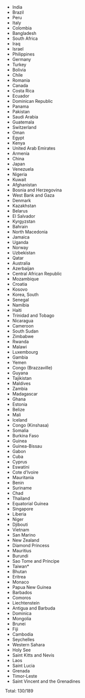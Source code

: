 * India
* Brazil
* Peru
* Italy
* Colombia
* Bangladesh
* South Africa
* Iraq
* Israel
* Philippines
* Germany
* Turkey
* Bolivia
* Chile
* Romania
* Canada
* Costa Rica
* Ecuador
* Dominican Republic
* Panama
* Pakistan
* Saudi Arabia
* Guatemala
* Switzerland
* Oman
* Egypt
* Kenya
* United Arab Emirates
* Armenia
* China
* Japan
* Venezuela
* Nigeria
* Kuwait
* Afghanistan
* Bosnia and Herzegovina
* West Bank and Gaza
* Denmark
* Kazakhstan
* Belarus
* El Salvador
* Kyrgyzstan
* Bahrain
* North Macedonia
* Jamaica
* Uganda
* Norway
* Uzbekistan
* Qatar
* Australia
* Azerbaijan
* Central African Republic
* Mozambique
* Croatia
* Kosovo
* Korea, South
* Senegal
* Namibia
* Haiti
* Trinidad and Tobago
* Nicaragua
* Cameroon
* South Sudan
* Zimbabwe
* Rwanda
* Malawi
* Luxembourg
* Gambia
* Yemen
* Congo (Brazzaville)
* Guyana
* Tajikistan
* Maldives
* Zambia
* Madagascar
* Ghana
* Estonia
* Belize
* Mali
* Iceland
* Congo (Kinshasa)
* Somalia
* Burkina Faso
* Guinea
* Guinea-Bissau
* Gabon
* Cuba
* Cyprus
* Eswatini
* Cote d'Ivoire
* Mauritania
* Benin
* Suriname
* Chad
* Thailand
* Equatorial Guinea
* Singapore
* Liberia
* Niger
* Djibouti
* Vietnam
* San Marino
* New Zealand
* Diamond Princess
* Mauritius
* Burundi
* Sao Tome and Principe
* Taiwan*
* Bhutan
* Eritrea
* Monaco
* Papua New Guinea
* Barbados
* Comoros
* Liechtenstein
* Antigua and Barbuda
* Dominica
* Mongolia
* Brunei
* Fiji
* Cambodia
* Seychelles
* Western Sahara
* Holy See
* Saint Kitts and Nevis
* Laos
* Saint Lucia
* Grenada
* Timor-Leste
* Saint Vincent and the Grenadines

Total: 130/189